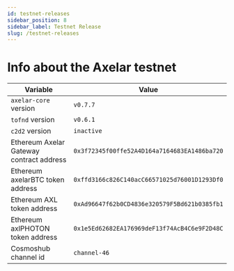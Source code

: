 ```yaml
---
id: testnet-releases
sidebar_position: 8
sidebar_label: Testnet Release
slug: /testnet-releases
---
```


# Info about the Axelar testnet

Variable  | Value
------------- | -------------
`axelar-core` version | `v0.7.7`
`tofnd` version | `v0.6.1`
`c2d2` version | `inactive`
Ethereum Axelar Gateway contract address | `0x3f72345f00ffe52A4D164a7164683EA1486ba720`
Ethereum axelarBTC token address | `0xffd3166c826C140acC66571025d76001D1293Df0`
Ethereum AXL token address | `0xAd96647f62b0CD4836e320579F5Bd621b0385fb1`
Ethereum axlPHOTON token address | `0x1e5Ed62682EA176969deF13f74AcB4C6e9F2D48C`
Cosmoshub channel id | `channel-46`
